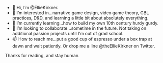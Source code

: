 - 👋 Hi, I’m @EllieKirkner.
- 👀 I’m interested in...narrative game design, video game theory, GBL practices, D&D, and learning a little bit about absolutely everything.
- 🌱 I’m currently learning...how to build my own 10th century hurdy gurdy.
- 💞️ I’m looking to collaborate...sometime in the future. Not taking on additional passion projects until I'm out of grad school.
- 📫 How to reach me...put a good cup of espresso under a box trap at dawn and wait patiently. Or drop me a line @theEllieKirkner on Twitter.

Thanks for reading, and stay human.

<!---
EllieKirkner/EllieKirkner is a ✨ special ✨ repository because its `README.md` (this file) appears on your GitHub profile.
You can click the Preview link to take a look at your changes.
--->
